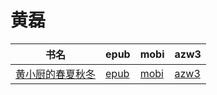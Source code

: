# 黄磊

| 书名 | epub | mobi | azw3 |
| --- | --- | --- | --- |
| [黄小厨的春夏秋冬](http://ct.dalanmei.com/f/31084289-572115927-3c0c98) | [epub](http://ct.dalanmei.com/f/31084289-572115927-3c0c98) | [mobi](http://ct.dalanmei.com/f/31084289-571697725-a8845b) | [azw3](http://ct.dalanmei.com/f/31084289-572149158-b72090) |
